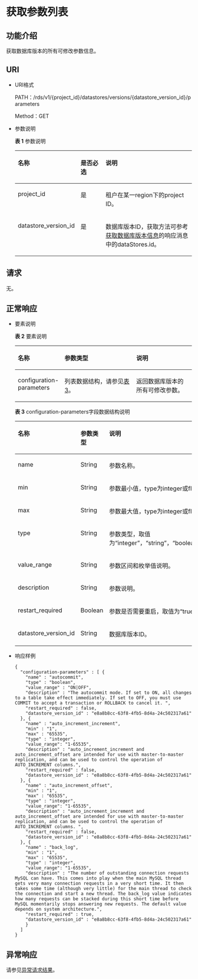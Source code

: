 # 获取参数列表<a name="rds_06_0625"></a>

## 功能介绍<a name="section4850156117316"></a>

获取数据库版本的所有可修改参数信息。

## URI<a name="section28961517113719"></a>

-   URI格式

    PATH：/rds/v1/\{project\_id\}/datastores/versions/\{datastore\_version\_id\}/parameters

    Method：GET

-   参数说明

    **表 1**  参数说明

    <a name="table4657088"></a>
    <table><thead align="left"><tr id="row60083059"><th class="cellrowborder" valign="top" width="27.689999999999998%" id="mcps1.2.4.1.1"><p id="p34889605"><a name="p34889605"></a><a name="p34889605"></a>名称</p>
    </th>
    <th class="cellrowborder" valign="top" width="16.04%" id="mcps1.2.4.1.2"><p id="p7485743"><a name="p7485743"></a><a name="p7485743"></a>是否必选</p>
    </th>
    <th class="cellrowborder" valign="top" width="56.269999999999996%" id="mcps1.2.4.1.3"><p id="p2365466"><a name="p2365466"></a><a name="p2365466"></a>说明</p>
    </th>
    </tr>
    </thead>
    <tbody><tr id="row57385070"><td class="cellrowborder" valign="top" width="27.689999999999998%" headers="mcps1.2.4.1.1 "><p id="p17679057"><a name="p17679057"></a><a name="p17679057"></a>project_id</p>
    </td>
    <td class="cellrowborder" valign="top" width="16.04%" headers="mcps1.2.4.1.2 "><p id="p22717550"><a name="p22717550"></a><a name="p22717550"></a>是</p>
    </td>
    <td class="cellrowborder" valign="top" width="56.269999999999996%" headers="mcps1.2.4.1.3 "><p id="p48030001163437"><a name="p48030001163437"></a><a name="p48030001163437"></a>租户在某一region下的project ID。</p>
    </td>
    </tr>
    <tr id="row2864326155157"><td class="cellrowborder" valign="top" width="27.689999999999998%" headers="mcps1.2.4.1.1 "><p id="p41557789155220"><a name="p41557789155220"></a><a name="p41557789155220"></a>datastore_version_id</p>
    </td>
    <td class="cellrowborder" valign="top" width="16.04%" headers="mcps1.2.4.1.2 "><p id="p10737742155220"><a name="p10737742155220"></a><a name="p10737742155220"></a>是</p>
    </td>
    <td class="cellrowborder" valign="top" width="56.269999999999996%" headers="mcps1.2.4.1.3 "><p id="p64450739155220"><a name="p64450739155220"></a><a name="p64450739155220"></a>数据库版本ID，获取方法可参考<a href="获取数据库版本信息.md">获取数据库版本信息</a>的响应消息中的dataStores.id。</p>
    </td>
    </tr>
    </tbody>
    </table>


## 请求<a name="section3074340117316"></a>

无。

## 正常响应<a name="section28521534113742"></a>

-   要素说明

    **表 2**  要素说明

    <a name="table29752153"></a>
    <table><thead align="left"><tr id="row62070345"><th class="cellrowborder" valign="top" width="25.81258125812581%" id="mcps1.2.4.1.1"><p id="p61642077"><a name="p61642077"></a><a name="p61642077"></a>名称</p>
    </th>
    <th class="cellrowborder" valign="top" width="40.854085408540854%" id="mcps1.2.4.1.2"><p id="p26952341"><a name="p26952341"></a><a name="p26952341"></a>参数类型</p>
    </th>
    <th class="cellrowborder" valign="top" width="33.33333333333333%" id="mcps1.2.4.1.3"><p id="p35656026"><a name="p35656026"></a><a name="p35656026"></a>说明</p>
    </th>
    </tr>
    </thead>
    <tbody><tr id="row2456979"><td class="cellrowborder" valign="top" width="25.81258125812581%" headers="mcps1.2.4.1.1 "><p id="p64797609"><a name="p64797609"></a><a name="p64797609"></a>configuration-parameters</p>
    </td>
    <td class="cellrowborder" valign="top" width="40.854085408540854%" headers="mcps1.2.4.1.2 "><p id="p14114947"><a name="p14114947"></a><a name="p14114947"></a>列表数据结构，请参见<a href="#table34207804">表3</a>。</p>
    </td>
    <td class="cellrowborder" valign="top" width="33.33333333333333%" headers="mcps1.2.4.1.3 "><p id="p22140377"><a name="p22140377"></a><a name="p22140377"></a>返回数据库版本的所有可修改参数。</p>
    </td>
    </tr>
    </tbody>
    </table>

    **表 3**  configuration-parameters字段数据结构说明

    <a name="table34207804"></a>
    <table><thead align="left"><tr id="row41360766"><th class="cellrowborder" valign="top" width="33.33333333333333%" id="mcps1.2.4.1.1"><p id="p61887768"><a name="p61887768"></a><a name="p61887768"></a>名称</p>
    </th>
    <th class="cellrowborder" valign="top" width="33.33333333333333%" id="mcps1.2.4.1.2"><p id="p46853302"><a name="p46853302"></a><a name="p46853302"></a>参数类型</p>
    </th>
    <th class="cellrowborder" valign="top" width="33.33333333333333%" id="mcps1.2.4.1.3"><p id="p37021121"><a name="p37021121"></a><a name="p37021121"></a>说明</p>
    </th>
    </tr>
    </thead>
    <tbody><tr id="row45920800"><td class="cellrowborder" valign="top" width="33.33333333333333%" headers="mcps1.2.4.1.1 "><p id="p45484399163245"><a name="p45484399163245"></a><a name="p45484399163245"></a>name</p>
    </td>
    <td class="cellrowborder" valign="top" width="33.33333333333333%" headers="mcps1.2.4.1.2 "><p id="p60357736163245"><a name="p60357736163245"></a><a name="p60357736163245"></a>String</p>
    </td>
    <td class="cellrowborder" valign="top" width="33.33333333333333%" headers="mcps1.2.4.1.3 "><p id="p57138453163245"><a name="p57138453163245"></a><a name="p57138453163245"></a>参数名称。</p>
    </td>
    </tr>
    <tr id="row49204239"><td class="cellrowborder" valign="top" width="33.33333333333333%" headers="mcps1.2.4.1.1 "><p id="p26120409"><a name="p26120409"></a><a name="p26120409"></a>min</p>
    </td>
    <td class="cellrowborder" valign="top" width="33.33333333333333%" headers="mcps1.2.4.1.2 "><p id="p35378404"><a name="p35378404"></a><a name="p35378404"></a>String</p>
    </td>
    <td class="cellrowborder" valign="top" width="33.33333333333333%" headers="mcps1.2.4.1.3 "><p id="p47078488"><a name="p47078488"></a><a name="p47078488"></a>参数最小值，type为integer或float会返回。</p>
    </td>
    </tr>
    <tr id="row21053208"><td class="cellrowborder" valign="top" width="33.33333333333333%" headers="mcps1.2.4.1.1 "><p id="p27588283"><a name="p27588283"></a><a name="p27588283"></a>max</p>
    </td>
    <td class="cellrowborder" valign="top" width="33.33333333333333%" headers="mcps1.2.4.1.2 "><p id="p20058459"><a name="p20058459"></a><a name="p20058459"></a>String</p>
    </td>
    <td class="cellrowborder" valign="top" width="33.33333333333333%" headers="mcps1.2.4.1.3 "><p id="p14122463"><a name="p14122463"></a><a name="p14122463"></a>参数最大值，type为integer或float会返回。</p>
    </td>
    </tr>
    <tr id="row66492344163847"><td class="cellrowborder" valign="top" width="33.33333333333333%" headers="mcps1.2.4.1.1 "><p id="p61560188163847"><a name="p61560188163847"></a><a name="p61560188163847"></a>type</p>
    </td>
    <td class="cellrowborder" valign="top" width="33.33333333333333%" headers="mcps1.2.4.1.2 "><p id="p20319368163847"><a name="p20319368163847"></a><a name="p20319368163847"></a>String</p>
    </td>
    <td class="cellrowborder" valign="top" width="33.33333333333333%" headers="mcps1.2.4.1.3 "><p id="p35256079163847"><a name="p35256079163847"></a><a name="p35256079163847"></a>参数类型，取值为“integer”，“string”，“boolean”，“float”或“list”。</p>
    </td>
    </tr>
    <tr id="row18311707165752"><td class="cellrowborder" valign="top" width="33.33333333333333%" headers="mcps1.2.4.1.1 "><p id="p7200466165951"><a name="p7200466165951"></a><a name="p7200466165951"></a>value_range</p>
    </td>
    <td class="cellrowborder" valign="top" width="33.33333333333333%" headers="mcps1.2.4.1.2 "><p id="p14648596165951"><a name="p14648596165951"></a><a name="p14648596165951"></a>String</p>
    </td>
    <td class="cellrowborder" valign="top" width="33.33333333333333%" headers="mcps1.2.4.1.3 "><p id="p45685652165951"><a name="p45685652165951"></a><a name="p45685652165951"></a>参数区间和枚举值说明。</p>
    </td>
    </tr>
    <tr id="row24783327165741"><td class="cellrowborder" valign="top" width="33.33333333333333%" headers="mcps1.2.4.1.1 "><p id="p18844278165951"><a name="p18844278165951"></a><a name="p18844278165951"></a>description</p>
    </td>
    <td class="cellrowborder" valign="top" width="33.33333333333333%" headers="mcps1.2.4.1.2 "><p id="p47270407165951"><a name="p47270407165951"></a><a name="p47270407165951"></a>String</p>
    </td>
    <td class="cellrowborder" valign="top" width="33.33333333333333%" headers="mcps1.2.4.1.3 "><p id="p3697753165951"><a name="p3697753165951"></a><a name="p3697753165951"></a>参数说明。</p>
    </td>
    </tr>
    <tr id="row3494747312729"><td class="cellrowborder" valign="top" width="33.33333333333333%" headers="mcps1.2.4.1.1 "><p id="p6084539712735"><a name="p6084539712735"></a><a name="p6084539712735"></a>restart_required</p>
    </td>
    <td class="cellrowborder" valign="top" width="33.33333333333333%" headers="mcps1.2.4.1.2 "><p id="p2953011612735"><a name="p2953011612735"></a><a name="p2953011612735"></a>Boolean</p>
    </td>
    <td class="cellrowborder" valign="top" width="33.33333333333333%" headers="mcps1.2.4.1.3 "><p id="p4312922012735"><a name="p4312922012735"></a><a name="p4312922012735"></a>参数是否需要重启，取值为“true”或“false”。</p>
    </td>
    </tr>
    <tr id="row19561357163847"><td class="cellrowborder" valign="top" width="33.33333333333333%" headers="mcps1.2.4.1.1 "><p id="p41834487163847"><a name="p41834487163847"></a><a name="p41834487163847"></a>datastore_version_id</p>
    </td>
    <td class="cellrowborder" valign="top" width="33.33333333333333%" headers="mcps1.2.4.1.2 "><p id="p33150314163847"><a name="p33150314163847"></a><a name="p33150314163847"></a>String</p>
    </td>
    <td class="cellrowborder" valign="top" width="33.33333333333333%" headers="mcps1.2.4.1.3 "><p id="p820893163847"><a name="p820893163847"></a><a name="p820893163847"></a>数据库版本ID。</p>
    </td>
    </tr>
    </tbody>
    </table>


-   响应样例

    ```
    {
      "configuration-parameters" : [ {
        "name" : "autocommit",
        "type" : "boolean",
        "value_range" : "ON|OFF",
        "description" : "The autocommit mode. If set to ON, all changes to a table take effect immediately. If set to OFF, you must use COMMIT to accept a transaction or ROLLBACK to cancel it. ",
        "restart_required" : false,
        "datastore_version_id" : "e8a8b8cc-63f8-4fb5-8d4a-24c502317a61"
      }, {
        "name" : "auto_increment_increment",
        "min" : "1",
        "max" : "65535",
        "type" : "integer",
        "value_range": "1-65535",
        "description" : "auto_increment_increment and auto_increment_offset are intended for use with master-to-master replication, and can be used to control the operation of AUTO_INCREMENT columns.",
        "restart_required" : false,
        "datastore_version_id" : "e8a8b8cc-63f8-4fb5-8d4a-24c502317a61"
      }, {
        "name" : "auto_increment_offset",
        "min" : "1",
        "max" : "65535",
        "type" : "integer",
        "value_range": "1-65535",
        "description" : "auto_increment_increment and auto_increment_offset are intended for use with master-to-master replication, and can be used to control the operation of AUTO_INCREMENT columns. ",
        "restart_required" : false,
        "datastore_version_id" : "e8a8b8cc-63f8-4fb5-8d4a-24c502317a61"
      }, {
        "name" : "back_log",
        "min" : "1",
        "max" : "65535",
        "type" : "integer",
        "value_range": "1-65535",
        "description" : "The number of outstanding connection requests MySQL can have. This comes into play when the main MySQL thread gets very many connection requests in a very short time. It then takes some time (although very little) for the main thread to check the connection and start a new thread. The back_log value indicates how many requests can be stacked during this short time before MySQL momentarily stops answering new requests. The default value depends on system architecture.",
        "restart_required" : true,
        "datastore_version_id" : "e8a8b8cc-63f8-4fb5-8d4a-24c502317a61"
        }
      ]
    }
    ```


## 异常响应<a name="section51597550"></a>

请参见[异常请求结果](异常请求结果.md)。

